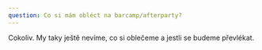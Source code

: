 ```yaml
---
question: Co si mám obléct na barcamp/afterparty?
---
```

Cokoliv. My taky ještě nevíme, co si oblečeme a jestli se budeme převlékat. 